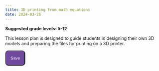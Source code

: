 ```yaml
---
title: 3D printing from math equations
date: 2024-03-26
---
```

<p><b>Suggested grade levels: 5-12</b></p>
This lesson plan is designed to guide students in designing their own 3D models and preparing the files for printing on a 3D printer.

<a href="3D-Printing-Lesson-Plan-1.pdf" target="_blank"><button style="background:#6F4A9E;color:white;border-radius:10px;padding:15px;">Save</button></a>